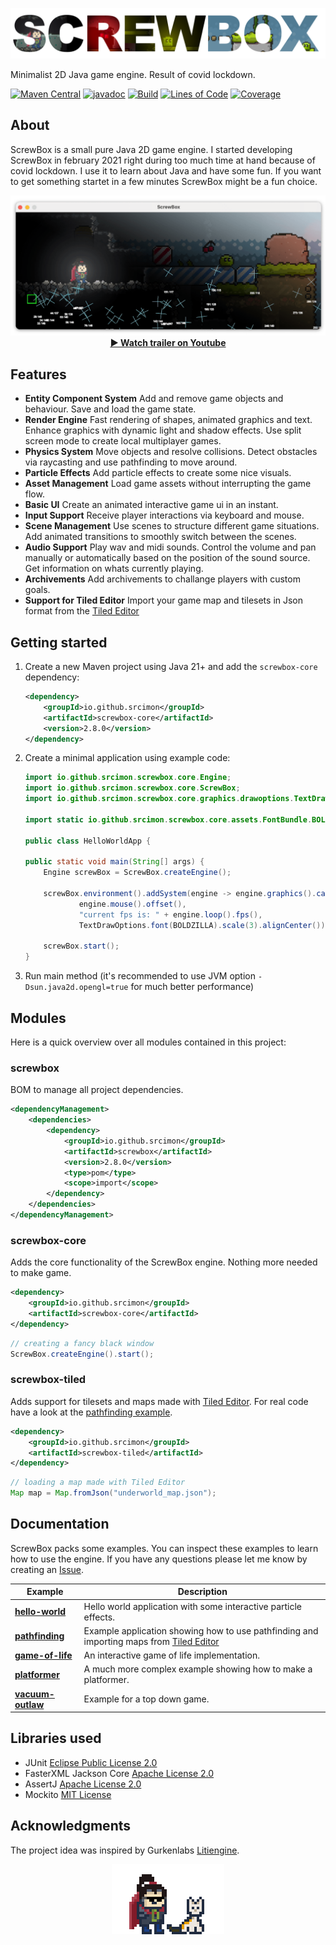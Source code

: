 ![Project Logo](docs/logo.png)

Minimalist 2D Java game engine. Result of covid lockdown.

[![Maven Central](https://img.shields.io/maven-central/v/io.github.srcimon/screwbox)](https://search.maven.org/artifact/io.github.srcimon/screwbox)
[![javadoc](https://javadoc.io/badge2/io.github.srcimon/screwbox-core/javadoc.svg)](https://javadoc.io/doc/io.github.srcimon/screwbox-core)
[![Build](https://github.com/srcimon/screwbox/actions/workflows/build.yml/badge.svg)](https://github.com/srcimon/screwbox/actions/workflows/build.yml)
[![Lines of Code](https://sonarcloud.io/api/project_badges/measure?project=srcimon_screwbox&metric=ncloc)](https://sonarcloud.io/summary/new_code?id=srcimon_screwbox)
[![Coverage](https://sonarcloud.io/api/project_badges/measure?project=srcimon_screwbox&metric=coverage)](https://sonarcloud.io/summary/new_code?id=srcimon_screwbox)

## About

ScrewBox is a small pure Java 2D game engine.
I started developing ScrewBox in february 2021 right during too much time at hand because of covid lockdown.
I use it to learn about Java and have some fun.
If you want to get something startet in a few minutes ScrewBox might be a fun choice.

<p align="center"><a href="https://www.youtube.com/watch?v=fg5MJDx78SQ)"><img alt="youtube trailer" src="docs/trailer-thumbnail.png"></a>
<br/><b><a href="https://www.youtube.com/watch?v=fg5MJDx78SQ)">▶ Watch trailer on Youtube</a></b></p>

## Features

- **Entity Component System** Add and remove game objects and behaviour. Save and load the game state.
- **Render Engine** Fast rendering of shapes, animated graphics and text. Enhance graphics with dynamic light and shadow
  effects. Use split screen mode to create local multiplayer games.
- **Physics System** Move objects and resolve collisions. Detect obstacles via raycasting and use pathfinding to move around.
- **Particle Effects** Add particle effects to create some nice visuals.
- **Asset Management** Load game assets without interrupting the game flow.
- **Basic UI** Create an animated interactive game ui in an instant.
- **Input Support** Receive player interactions via keyboard and mouse.
- **Scene Management** Use scenes to structure different game situations. Add animated transitions to smoothly switch between the scenes.
- **Audio Support** Play wav and midi sounds. Control the volume and pan manually or automatically based on the position of the sound source. Get information on whats currently playing.
- **Archivements** Add archivements to challange players with custom goals.
- **Support for Tiled Editor** Import your game map and tilesets in Json format from
  the [Tiled Editor](https://www.mapeditor.org)

## Getting started

1. Create a new Maven project using Java 21+ and add the `screwbox-core` dependency:

    ``` xml
    <dependency>
        <groupId>io.github.srcimon</groupId>
        <artifactId>screwbox-core</artifactId>
        <version>2.8.0</version>
    </dependency>
    ```

2. Create a minimal application using example code:

    ``` java
    import io.github.srcimon.screwbox.core.Engine;
    import io.github.srcimon.screwbox.core.ScrewBox;
    import io.github.srcimon.screwbox.core.graphics.drawoptions.TextDrawOptions;

    import static io.github.srcimon.screwbox.core.assets.FontBundle.BOLDZILLA;

    public class HelloWorldApp {

    public static void main(String[] args) {
        Engine screwBox = ScrewBox.createEngine();

        screwBox.environment().addSystem(engine -> engine.graphics().canvas().drawText(
                engine.mouse().offset(),
                "current fps is: " + engine.loop().fps(),
                TextDrawOptions.font(BOLDZILLA).scale(3).alignCenter()));

        screwBox.start();
    }
    ```

3. Run main method (it's recommended to use JVM option `-Dsun.java2d.opengl=true` for much better performance)

## Modules

Here is a quick overview over all modules contained in this project:

### screwbox

BOM to manage all project dependencies.

``` xml
<dependencyManagement>
    <dependencies>
        <dependency>
            <groupId>io.github.srcimon</groupId>
            <artifactId>screwbox</artifactId>
            <version>2.8.0</version>
            <type>pom</type>
            <scope>import</scope>
        </dependency>
    </dependencies>
</dependencyManagement>
```

### screwbox-core

Adds the core functionality of the ScrewBox engine. Nothing more needed to make game.

``` xml
<dependency>
    <groupId>io.github.srcimon</groupId>
    <artifactId>screwbox-core</artifactId>
</dependency>
```

``` java
// creating a fancy black window
ScrewBox.createEngine().start();
```

### screwbox-tiled

Adds support for tilesets and maps made with [Tiled Editor](https://www.mapeditor.org). For real code have a look at
the [pathfinding example](./examples/pathfinding).

``` xml
<dependency>
    <groupId>io.github.srcimon</groupId>
    <artifactId>screwbox-tiled</artifactId>
</dependency>
```

``` java
// loading a map made with Tiled Editor
Map map = Map.fromJson("underworld_map.json");
```

## Documentation

ScrewBox packs some examples. You can inspect these examples to learn how to use the engine. If you have any questions please let me know by creating an [Issue](https://github.com/srcimon/screwbox/issues).

| Example                                       | Description                                                                                                          |
|-----------------------------------------------|----------------------------------------------------------------------------------------------------------------------| 
| **[hello-world](./examples/hello-world)**     | Hello world application with some interactive particle effects.                                                      |
| **[pathfinding](./examples/pathfinding)**     | Example application showing how to use pathfinding and importing maps from [Tiled Editor](https://www.mapeditor.org) |
| **[game-of-life](./examples/game-of-life)**   | An interactive game of life implementation.                                                                          |
| **[platformer](./examples/platformer)**       | A much more complex example showing how to make a platformer.                                                        |
| **[vacuum-outlaw](./examples/vacuum-outlaw)** | Example for a top down game.                                                                                         |

## Libraries used

- JUnit [Eclipse Public License 2.0](https://github.com/junit-team/junit5/blob/main/LICENSE.md)
- FasterXML Jackson Core [Apache License 2.0](https://github.com/FasterXML/jackson-core/blob/2.14/LICENSE)
- AssertJ [Apache License 2.0](https://github.com/assertj/assertj-core/blob/main/LICENSE.txt)
- Mockito [MIT License](https://github.com/mockito/mockito/blob/main/LICENSE)

## Acknowledgments

The project idea was inspired by Gurkenlabs [Litiengine](https://github.com/gurkenlabs/litiengine).

<p align="center"><img alt="super hero and cat standing next to each other" src="docs/outro.gif"></p>
